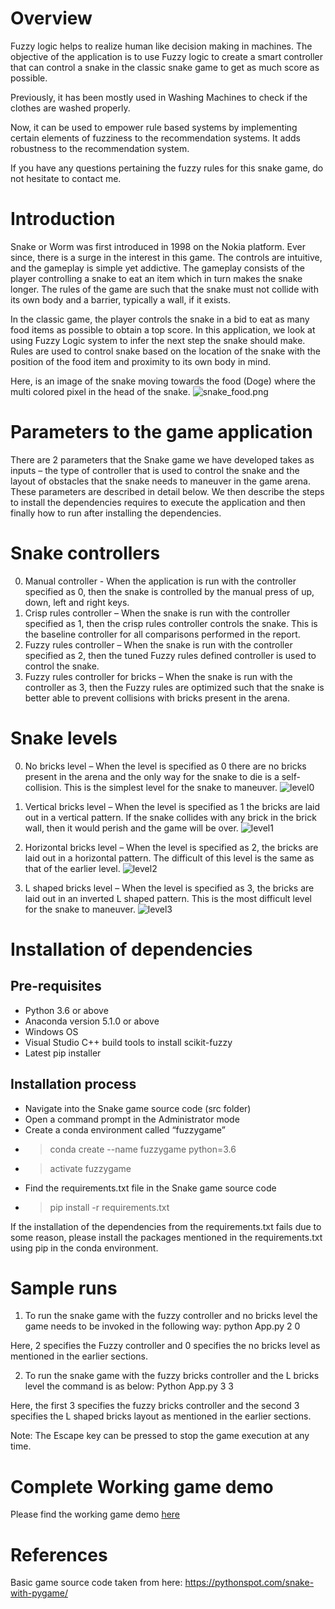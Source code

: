 # Overview

Fuzzy logic helps to realize human like decision making in machines. The objective of the application is to use Fuzzy logic to create a smart controller that can control a snake in the classic snake game to get as much score as possible.  

Previously, it has been mostly used in Washing Machines to check if the clothes are washed properly.

Now, it can be used to empower rule based systems by implementing certain elements of fuzziness to the recommendation systems. It adds robustness to the recommendation system.

If you have any questions pertaining the fuzzy rules for this snake game, do not hesitate to contact me.

# Introduction
Snake or Worm was first introduced in 1998 on the Nokia platform. Ever since, there is a surge in the interest in this game. The controls are intuitive, and the gameplay is simple yet addictive. The gameplay consists of the player controlling a snake to eat an item which in turn makes the snake longer. The rules of the game are such that the snake must not collide with its own body and a barrier, typically a wall, if it exists.

In the classic game, the player controls the snake in a bid to eat as many food items as possible to obtain a top score. In this application, we look at using Fuzzy Logic system to infer the next step the snake should make. Rules are used to control snake based on the location of the snake with the position of the food item and proximity to its own body in mind. 

Here, is an image of the snake moving towards the food (Doge) where the multi colored pixel in the head of the snake.
![snake_food.png](/imgs/snake_food.png)

# Parameters to the game application

There are 2 parameters that the Snake game we have developed takes as inputs – the type of controller that is used to control the snake and the layout of obstacles that the snake needs to maneuver in the game arena. These parameters are described in detail below. We then describe the steps to install the dependencies requires to execute the application and then finally how to run after installing the dependencies.

# Snake controllers

0. Manual controller - When the application is run with the controller specified as 0, then the snake is controlled by the manual press of up, down, left and right keys.
1.	Crisp rules controller – When the snake is run with the controller specified as 1, then the crisp rules controller controls the snake. This is the baseline controller for all comparisons performed in the report.
2.	Fuzzy rules controller – When the snake is run with the controller specified as 2, then the tuned Fuzzy rules defined controller is used to control the snake.
3.	Fuzzy rules controller for bricks – When the snake is run with the controller as 3, then the Fuzzy rules are optimized such that the snake is better able to prevent collisions with bricks present in the arena.

# Snake levels

0.	No bricks level – When the level is specified as 0 there are no bricks present in the arena and the only way for the snake to die is a self-collision. This is the simplest level for the snake to maneuver.
![level0](/imgs/level0.png)
 
1.	Vertical bricks level – When the level is specified as 1 the bricks are laid out in a vertical pattern. If the snake collides with any brick in the brick wall, then it would perish and the game will be over.
![level1](/imgs/level1.png)
 

2.	Horizontal bricks level – When the level is specified as 2, the bricks are laid out in a horizontal pattern. The difficult of this level is the same as that of the earlier level.
![level2](/imgs/level2.png)
 
3.	L shaped bricks level – When the level is specified as 3, the bricks are laid out in an inverted L shaped pattern. This is the most difficult level for the snake to maneuver.
![level3](/imgs/level3.png)
 
# Installation of dependencies

## Pre-requisites
* Python 3.6 or above
* Anaconda version 5.1.0 or above 
* Windows OS
* Visual Studio C++ build tools to install scikit-fuzzy
* Latest pip installer

## Installation process
* Navigate into the Snake game source code (src folder)
* Open a command prompt in the Administrator mode
* Create a conda environment called “fuzzygame”
* > conda create --name fuzzygame python=3.6
* > activate fuzzygame
* Find the requirements.txt file in the Snake game source code 
* > pip install -r requirements.txt 

If the installation of the dependencies from the requirements.txt fails due to some reason, please install the packages mentioned in the requirements.txt using pip in the conda environment.

# Sample runs

1.	To run the snake game with the fuzzy controller and no bricks level the game needs to be invoked in the following way:
python App.py 2 0

Here, 2 specifies the Fuzzy controller and 0 specifies the no bricks level as mentioned in the earlier sections.

2.	To run the snake game with the fuzzy bricks controller and the L bricks level the command is as below:
Python App.py 3 3

Here, the first 3 specifies the fuzzy bricks controller and the second 3 specifies the L shaped bricks layout as mentioned in the earlier sections.

Note: The Escape key can be pressed to stop the game execution at any time.

# Complete Working game demo

Please find the working game demo [here](https://drive.google.com/file/d/1SchB4zRxcKR1DHUz2TBK58dObao6Er09/view?usp=sharing)

# References

Basic game source code taken from here: https://pythonspot.com/snake-with-pygame/
